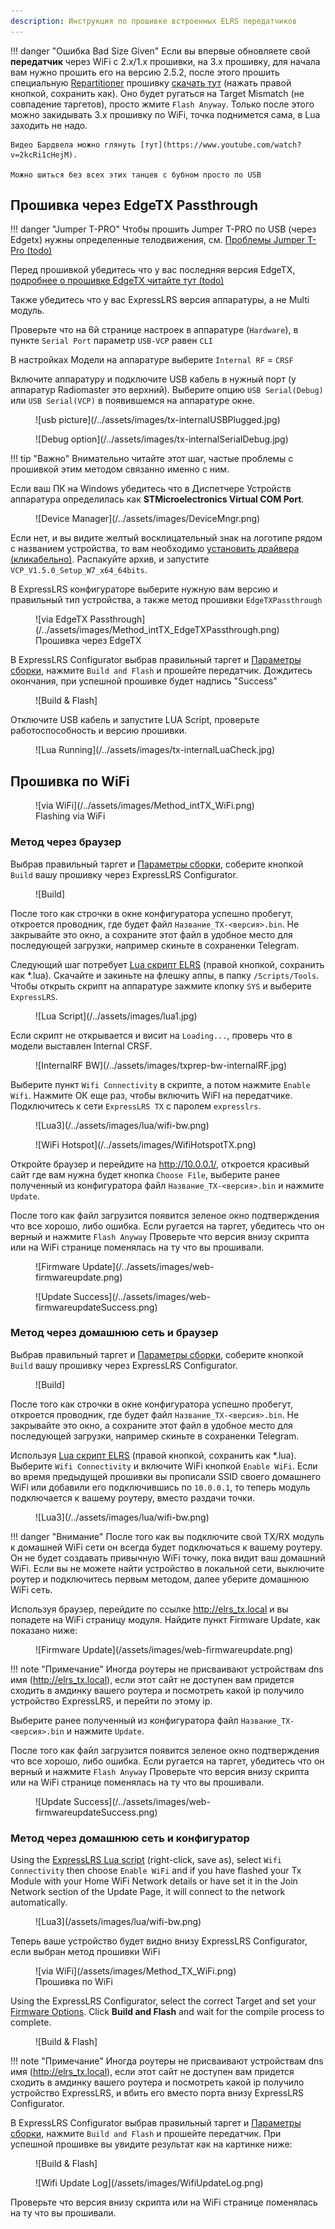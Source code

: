 ```yaml
---
description: Инструкция по прошивке встроенных ELRS передатчиков
---
```

!!! danger "Ошибка Bad Size Given"
    Если вы впервые обновляете свой **передатчик** через WiFi с 2.х/1.x прошивки, на 3.x прошивку, для начала вам нужно прошить его на версию 2.5.2, после этого прошить специальную [Repartitioner](https://github.com/ExpressLRS/repartitioner) прошивку [скачать тут](https://github.com/ExpressLRS/repartitioner/releases/download/1.0/repartitioner.bin) (нажать правой кнопкой, сохранить как). Оно будет ругаться на Target Mismatch (не совпадение таргетов), просто жмите `Flash Anyway`. 
    Только после этого можно закидывать 3.х прошивку по WiFi, точка поднимется сама, в Lua заходить не надо. 
    
    Видео Бардвела можно глянуть [тут](https://www.youtube.com/watch?v=2kcRi1cHejM).

    Можно шиться без всех этих танцев с бубном просто по USB

## Прошивка через EdgeTX Passthrough

!!! danger "Jumper T-PRO"
    Чтобы прошить Jumper T-PRO по USB (через Edgetx) нужны определенные телодвижения, см. [Проблемы Jumper T-Pro (todo)](https://todo)

Перед прошивкой убедитесь что у вас последняя версия EdgeTX, [подробнее о прошивке EdgeTX читайте тут (todo)](todo)

Также убедитесь что у вас ExpressLRS версия аппаратуры, а не Multi модуль.

Проверьте что на 6й странице настроек в аппаратуре (`Hardware`), в пункте `Serial Port` параметр `USB-VCP` равен `CLI`

В настройках Модели на аппаратуре выберите `Internal RF` = `CRSF`

Включите аппаратуру и подключите USB кабель в нужный порт (у аппаратур Radiomaster это верхний). Выберите опцию `USB Serial(Debug)` или `USB Serial(VCP)` в появившемся на аппаратуре окне.

<figure markdown>
![usb picture](/../assets/images/tx-internalUSBPlugged.jpg)
</figure>

<figure markdown>
![Debug option](/../assets/images/tx-internalSerialDebug.jpg)
</figure>

!!! tip "Важно"
    Внимательно читайте этот шаг, частые проблемы с прошивкой этим методом связанно именно с ним.

Если ваш ПК на Windows убедитесь что в Диспетчере Устройств аппаратура определилась как **STMicroelectronics Virtual COM Port**.

<figure markdown>
![Device Manager](/../assets/images/DeviceMngr.png)
</figure>

Если нет, и вы видите желтый восклицательный знак на логотипе рядом с названием устройства, то вам необходимо [установить драйвера (кликабельно)](https://github.com/expresslrs-ru/expresslrs-ru.github.io/raw/main/docs/assets/files/STM32-USB-CDC.zip). Распакуйте архив, и запустите `VCP_V1.5.0_Setup_W7_x64_64bits`.

В ExpressLRS конфигураторе выберите нужную вам версию и правильный тип устройства, а также метод прошивки `EdgeTXPassthrough`

<figure markdown>
![via EdgeTX Passthrough](/../assets/images/Method_intTX_EdgeTXPassthrough.png)
<figcaption>Прошивка через EdgeTX</figcaption>
</figure>

В ExpressLRS Configurator выбрав правильный таргет и [Параметры сборки](/Manuals/FlashingOptions), нажмите `Build and Flash` и прошейте передатчик. Дождитесь окончания, при успешной прошивке будет надпись "Success"

<figure markdown>
![Build & Flash]
</figure>

Отключите USB кабель и запустите LUA Script, проверьте работоспособность и версию прошивки.

<figure markdown>
![Lua Running](/../assets/images/tx-internalLuaCheck.jpg)
</figure>

## Прошивка по WiFi

<figure markdown>
![via WiFi](/../assets/images/Method_intTX_WiFi.png)
<figcaption>Flashing via WiFi</figcaption>
</figure>

### Метод через браузер 

Выбрав правильный таргет и [Параметры сборки](/Manuals/FlashingOptions.md), cоберите кнопкой `Build` вашу прошивку через ExpressLRS Configurator.

<figure markdown>
![Build]
</figure>

После того как строчки в окне конфигуратора успешно пробегут, откроется проводник, где будет файл `Название_TX-<версия>.bin`.
Не закрывайте это окно, а сохраните этот файл в удобное место для последующей загрузки, например скиньте в сохраненки Telegram.

Следующий шаг потребует [Lua скрипт ELRS](https://github.com/ExpressLRS/ExpressLRS/blob/3.x.x-maintenance/src/lua/elrsV3.lua?raw=true) (правой кнопкой, сохранить как *.lua). Скачайте и закиньте на флешку аппы, в папку `/Scripts/Tools`.
Чтобы открыть скрипт на аппаратуре зажмите кпопку `SYS` и выберите `ExpressLRS`.

<figure markdown>
![Lua Script](/../assets/images/lua1.jpg)
</figure>

Если скрипт не открывается и висит на `Loading...`, проверь что в модели выставлен Internal CRSF.

<figure markdown>
![InternalRF BW](/../assets/images/txprep-bw-internalRF.jpg)
</figure>

Выберите пункт `Wifi Connectivity` в скрипте, а потом нажмите `Enable Wifi`. Нажмите ОК еще раз, чтобы включить WiFI на передатчике. Подключитесь к сети `ExpressLRS TX` с паролем `expresslrs`.

<figure markdown>
![Lua3](/../assets/images/lua/wifi-bw.png)
</figure>

<figure markdown>
![WiFi Hotspot](/../assets/images/WifiHotspotTX.png)
</figure>

Откройте браузер и перейдите на http://10.0.0.1/, откроется красивый сайт где вам нужна будет кнопка `Choose File`, выберите ранее полученный из конфигуратора файл `Название_TX-<версия>.bin` и нажмите `Update`.

После того как файл загрузится появится зеленое окно подтверждения что все хорошо, либо ошибка. Если ругается на таргет, убедитесь что он верный и нажмите `Flash Anyway`
Проверьте что версия внизу скрипта или на WiFi странице поменялась на ту что вы прошивали.

<figure markdown>
![Firmware Update](/../assets/images/web-firmwareupdate.png)
</figure>

<figure markdown>
![Update Success](/../assets/images/web-firmwareupdateSuccess.png)
</figure>

### Метод через домашнюю сеть и браузер

Выбрав правильный таргет и [Параметры сборки](/Manuals/FlashingOptions.md), cоберите кнопкой `Build` вашу прошивку через ExpressLRS Configurator.

<figure markdown>
![Build]
</figure>

После того как строчки в окне конфигуратора успешно пробегут, откроется проводник, где будет файл `Название_TX-<версия>.bin`.
Не закрывайте это окно, а сохраните этот файл в удобное место для последующей загрузки, например скиньте в сохраненки Telegram.

Используя [Lua скрипт ELRS](https://github.com/ExpressLRS/ExpressLRS/blob/3.x.x-maintenance/src/lua/elrsV3.lua?raw=true) (правой кнопкой, сохранить как *.lua). Выберите `Wifi Connectivity` и включите WiFi кнопкой `Enable WiFi`. Если во время предыдущей прошивки вы прописали SSID своего домашнего WiFi или добавили его подключившись по `10.0.0.1`, то теперь модуль подключается к вашему роутеру, вместо раздачи точки.

<figure markdown>
![Lua3](/../assets/images/lua/wifi-bw.png)
</figure>

!!! danger "Внимание"
    После того как вы подключите свой TX/RX модуль к домашней WiFi сети он всегда будет подключаться к вашему роутеру. Он не будет создавать привычную WiFi точку, пока видит ваш домашний WiFi. Если вы не можете найти устройство в локальной сети, выключите роутер и подключитесь первым методом, далее уберите домашнюю WiFi сеть.

Используя браузер, перейдите по ссылке http://elrs_tx.local и вы попадете на WiFi страницу модуля. Найдите пункт Firmware Update, как показано ниже:

<figure markdown>
![Firmware Update](/assets/images/web-firmwareupdate.png)
</figure>

!!! note "Примечание"
    Иногда роутеры не присваивают устройствам dns имя (http://elrs_tx.local), если этот сайт не доступен вам придется сходить в амдинку вашего роутера и посмотреть какой ip получило устройство ExpressLRS, и перейти по этому ip.

Выберите ранее полученный из конфигуратора файл `Название_TX-<версия>.bin` и нажмите `Update`.

После того как файл загрузится появится зеленое окно подтверждения что все хорошо, либо ошибка. Если ругается на таргет, убедитесь что он верный и нажмите `Flash Anyway`
Проверьте что версия внизу скрипта или на WiFi странице поменялась на ту что вы прошивали.

<figure markdown>
![Update Success](/../assets/images/web-firmwareupdateSuccess.png)
</figure>

### Метод через домашнюю сеть и конфигуратор

Using the [ExpressLRS Lua script] (right-click, save as), select `Wifi Connectivity` then choose `Enable WiFi` and if you have flashed your Tx Module with your Home WiFi Network details or have set it in the Join Network section of the Update Page, it will connect to the network automatically.

<figure markdown>
![Lua3](/assets/images/lua/wifi-bw.png)
</figure>

Теперь ваше устройство будет видно внизу ExpressLRS Configurator, если выбран метод прошивки WiFi
<figure markdown>
![via WiFi](/assets/images/Method_TX_WiFi.png)
<figcaption>Прошивка по WiFi</figcaption>
</figure>

Using the ExpressLRS Configurator, select the correct Target and set your [Firmware Options]. Click **Build and Flash** and wait for the compile process to complete. 

<figure markdown>
![Build & Flash]
</figure>

!!! note "Примечание"
    Иногда роутеры не присваивают устройствам dns имя (http://elrs_tx.local), если этот сайт не доступен вам придется сходить в амдинку вашего роутера и посмотреть какой ip получило устройство ExpressLRS, и вбить его вместо порта внизу ExpressLRS Configurator.

В ExpressLRS Configurator выбрав правильный таргет и [Параметры сборки](/Manuals/FlashingOptions.md), нажмите `Build and Flash` и прошейте передатчик. При успешной прошивке вы увидите результат как на картинке ниже:

<figure markdown>
![Build & Flash]
</figure>

<figure markdown>
![Wifi Update Log](/assets/images/WifiUpdateLog.png)
</figure>

Проверьте что версия внизу скрипта или на WiFi странице поменялась на ту что вы прошивали.

[ExpressLRS Lua script]: https://github.com/ExpressLRS/ExpressLRS/blob/3.x.x-maintenance/src/lua/elrsV3.lua?raw=true
[Build]: /../assets/images/Build.png
[Build & Flash]: /../assets/images/BuildFlash.png
[Firmware Options]: tx-prep.md
